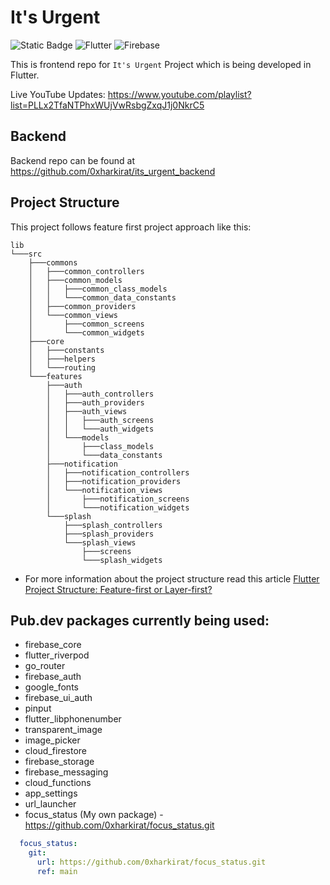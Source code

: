 # It's Urgent
![Static Badge](https://img.shields.io/badge/GSoC'24-8A2BE2) ![Flutter](https://img.shields.io/badge/Flutter-%2302569B.svg?s&logo=Flutter&logoColor=white) ![Firebase](https://img.shields.io/badge/Firebase-a08021?&logo=firebase&logoColor=ffcd34)

This is frontend repo for `It's Urgent` Project which is being developed in Flutter. 

Live YouTube Updates: https://www.youtube.com/playlist?list=PLLx2TfaNTPhxWUjVwRsbgZxqJ1j0NkrC5

## Backend
Backend repo can be found at https://github.com/0xharkirat/its_urgent_backend

## Project Structure
This project follows feature first project approach like this:
```
lib
└───src
    ├───commons
    │   ├───common_controllers
    │   ├───common_models
    │   │   ├───common_class_models
    │   │   └───common_data_constants
    │   ├───common_providers
    │   └───common_views
    │       ├───common_screens
    │       └───common_widgets
    ├───core
    │   ├───constants
    │   ├───helpers
    │   └───routing
    └───features
        ├───auth
        │   ├───auth_controllers
        │   ├───auth_providers
        │   ├───auth_views
        │   │   ├───auth_screens
        │   │   └───auth_widgets
        │   └───models
        │       ├───class_models
        │       └───data_constants
        ├───notification
        │   ├───notification_controllers
        │   ├───notification_providers
        │   └───notification_views
        │       ├───notification_screens
        │       └───notification_widgets
        └───splash
            ├───splash_controllers
            ├───splash_providers
            └───splash_views
                ├───screens
                └───splash_widgets
```
+ For more information about the project structure read this article [Flutter Project Structure: Feature-first or Layer-first?](https://codewithandrea.com/articles/flutter-project-structure/)


## Pub.dev packages currently being used:
+ firebase_core
+ flutter_riverpod
+ go_router
+ firebase_auth
+ google_fonts
+ firebase_ui_auth
+ pinput
+ flutter_libphonenumber
+ transparent_image
+ image_picker
+ cloud_firestore
+ firebase_storage
+ firebase_messaging
+ cloud_functions
+ app_settings
+ url_launcher
+ focus_status (My own package) -  https://github.com/0xharkirat/focus_status.git
```yaml
  focus_status:
    git:
      url: https://github.com/0xharkirat/focus_status.git
      ref: main